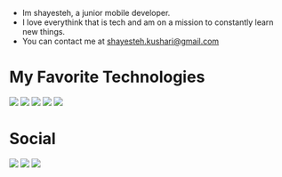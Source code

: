 * Im shayesteh, a junior mobile developer.
* I love everythink that is tech and am on a mission to constantly learn new things.
*  You can contact me at shayesteh.kushari@gmail.com

# My Favorite Technologies

![](https://img.shields.io/badge/Java-3E21B2?style=for-the-badge&logo=java&logoColor=white)
![](https://img.shields.io/badge/Dart-824FED?style=for-the-badge&logo=dart&logoColor=white)
![](https://img.shields.io/badge/Flutter-3E21B2?style=for-the-badge&logo=flutter&logoColor=white)
![](https://img.shields.io/badge/Android-824FED?style=for-the-badge&logo=android&logoColor=white)
![](https://img.shields.io/badge/iOS-3E21B2?style=for-the-badge&logo=ios&logoColor=white)

# Social

![](https://img.shields.io/badge/Twitter-151e32?style=for-the-badge&logo=twitter&logoColor=white)
![](https://img.shields.io/badge/Instagram-151e32?style=for-the-badge&logo=instagram&logoColor=white)
![](https://img.shields.io/badge/LinkedIn-151e32?style=for-the-badge&logo=linkedin&logoColor=white)
